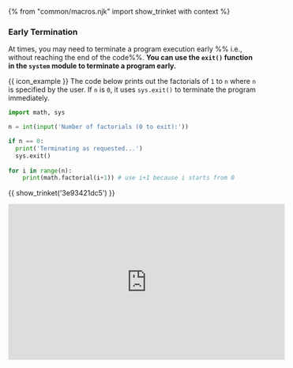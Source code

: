 {% from "common/macros.njk" import show_trinket with context %}

### Early Termination

At times, you may need to terminate a program execution early %%&nbsp;i.e., without reaching the end of the code%%. **You can use the `exit()` function in the `system` module to terminate a program early.**
 

<tip-box> 

{{ icon_example }} The code below prints out the factorials of `1` to `n` where `n` is specified by the user. If `n` is `0`, it uses `sys.exit()` to terminate the program immediately.

```python
import math, sys

n = int(input('Number of factorials (0 to exit):'))

if n == 0:
  print('Terminating as requested...')
  sys.exit()
  
for i in range(n):
    print(math.factorial(i+1)) # use i+1 because i starts from 0
```

{{ show_trinket('3e93421dc5') }}

</tip-box>

<panel type="seamless" header="%%{{ icon_video }} Early termination%%">
<iframe width="560" height="315" src="https://www.youtube.com/embed/xJLj6fWfw6k?rel=0&showinfo=0&start=155&end=223&version=3" frameborder="0" allowfullscreen></iframe>

</panel>
 

